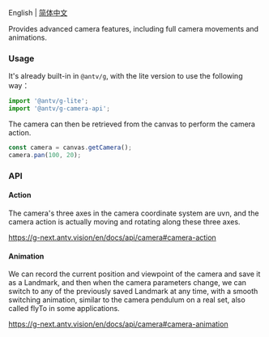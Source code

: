 English | [简体中文](./README-zh_CN.md)

Provides advanced camera features, including full camera movements and animations.

### Usage

It's already built-in in `@antv/g`, with the lite version to use the following way：

```js
import '@antv/g-lite';
import '@antv/g-camera-api';
```

The camera can then be retrieved from the canvas to perform the camera action.

```js
const camera = canvas.getCamera();
camera.pan(100, 20);
```

### API

#### Action

The camera's three axes in the camera coordinate system are uvn, and the camera action is actually moving and rotating along these three axes.

https://g-next.antv.vision/en/docs/api/camera#camera-action

#### Animation

We can record the current position and viewpoint of the camera and save it as a Landmark, and then when the camera parameters change, we can switch to any of the previously saved Landmark at any time, with a smooth switching animation, similar to the camera pendulum on a real set, also called flyTo in some applications.

https://g-next.antv.vision/en/docs/api/camera#camera-animation
